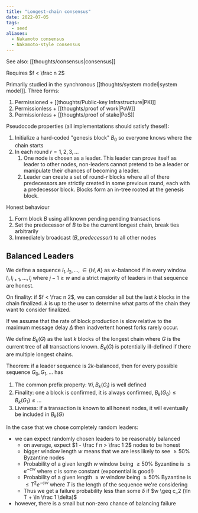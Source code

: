 ```yaml
---
title: "Longest-chain consensus"
date: 2022-07-05
tags:
  - seed
aliases:
  - Nakamoto consensus
  - Nakamoto-style consensus
---
```


See also: [[thoughts/consensus|consensus]]

Requires $f < \frac n 2$

Primarily studied in the synchronous [[thoughts/system model|system model]]. Three forms:

1. Permissioned + [[thoughts/Public-key Infrastructure|PKI]]
2. Permissionless + [[thoughts/proof of work|PoW]]
3. Permissionless + [[thoughts/proof of stake|PoS]]

Pseudocode properties (all implementations should satisfy these!):

1. Initialize a hard-coded "genesis block" $B_0$ so everyone knows where the chain starts
2. In each round $r = 1,2,3, \dots$
   1. One node is chosen as a leader. This leader can prove itself as leader to other nodes, non-leaders cannot pretend to be a leader or manipulate their chances of becoming a leader.
   2. Leader can create a set of round-$r$ blocks where all of there predecessors are strictly created in some previous round, each with a predecessor block. Blocks form an in-tree rooted at the genesis block.

Honest behaviour

1. Form block $B$ using all known pending pending transactions
2. Set the predecessor of $B$ to be the current longest chain, break ties arbitrarily
3. Immediately broadcast $(B, predecessor)$ to all other nodes

## Balanced Leaders

We define a sequence $l_1, l_2, \dots, \in \{ H, A \}$ as $w$-balanced if in every window $l_i, l_{i + 1}, \dots, l_j$ where $j - 1 \geq w$ and a strict majority of leaders in that sequence are honest.

On finality: if $f < \frac n 2$, we can consider all but the last $k$ blocks in the chain finalized. $k$ is up to the user to determine what parts of the chain they want to consider finalized.

If we assume that the rate of block production is slow relative to the maximum message delay $\Delta$ then inadvertent honest forks rarely occur.

We define $B_k(G)$ as the last $k$ blocks of the longest chain where $G$ is the current tree of all transactions known. $B_k(G)$ is potentially ill-defined if there are multiple longest chains.

Theorem: if a leader sequence is $2k$-balanced, then for every possible sequence $G_0, G_1, \dots$ has

1. The common prefix property: $\forall i, B_k(G_i)$ is well defined
2. Finality: one a block is confirmed, it is always confirmed, $B_k(G_0) \leq B_k(G_1) \leq \dots$
3. Liveness: if a transaction is known to all honest nodes, it will eventually be included in $B_k(G)$

In the case that we chose completely random leaders:

- we can expect randomly chosen leaders to be reasonably balanced
  - on average, expect $1 - \frac f n > \frac 1 2$ nodes to be honest
  - bigger window length $w$ means that we are less likely to see $\geq 50\%$ Byzantine nodes
  - Probability of a given length $w$ window being $\geq 50\%$ Byzantine is $\leq e^{-cw}$ where $c$ is some constant (exponential is good!)
  - Probability of a given length $\geq w$ window being $\geq 50 \%$ Byzantine is $\leq T^2 e^{-cw}$ where $T$ is the length of the sequence we're considering
  - Thus we get a failure probability less than some $\delta$ if $w \geq c_2 (\ln T + \ln \frac 1 \delta)$
- however, there is a small but non-zero chance of balancing failure
